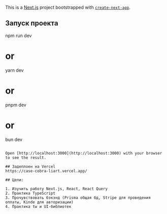 This is a [Next.js](https://nextjs.org/) project bootstrapped with [`create-next-app`](https://github.com/vercel/next.js/tree/canary/packages/create-next-app).

## Запуск проекта

npm run dev
# or
yarn dev
# or
pnpm dev
# or
bun dev
```

Open [http://localhost:3000](http://localhost:3000) with your browser to see the result.

## Задеплоен на Vercel
https://case-cobra-liart.vercel.app/

## Цели:

1. Изучить работу Next.js, React, React Query
2. Практика TypeScript
3. Прочувствовать бэкэнд (Prisma общая бд, Stripe для проведения оплаты, Kinde для авторизации)
4. Практика tw и UI-библиотек
